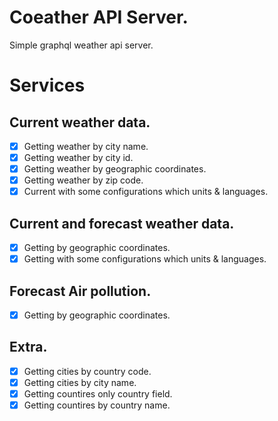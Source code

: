 # Coeather API Server.

Simple graphql weather api server.

# Services

## Current weather data.

- [x] Getting weather by city name.
- [x] Getting weather by city id.
- [x] Getting weather by geographic coordinates.
- [x] Getting weather by zip code.
- [x] Current with some configurations which units & languages.

## Current and forecast weather data.

- [x] Getting by geographic coordinates.
- [x] Getting with some configurations which units & languages.

## Forecast Air pollution.

- [x] Getting by geographic coordinates.

## Extra.

- [x] Getting cities by country code.
- [x] Getting cities by city name.
- [x] Getting countires only country field.
- [x] Getting countires by country name.
